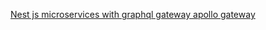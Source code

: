 [Nest js microservices with graphql gateway apollo gateway](https://tkssharma.com/nestjs-microservices-with-graphql-with-graphql-gateway/)